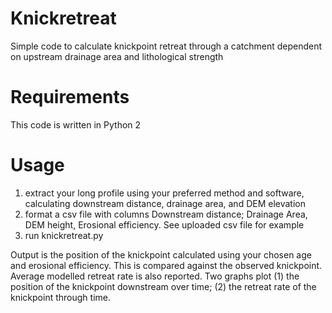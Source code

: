 # Knickretreat
Simple code to calculate knickpoint retreat through a catchment dependent on upstream drainage area and lithological strength

# Requirements
This code is written in Python 2

# Usage
1. extract your long profile using your preferred method and software, calculating downstream distance, drainage area, and DEM elevation
2. format a csv file with columns Downstream distance; Drainage Area, DEM height, Erosional efficiency. See uploaded csv file for example
3. run knickretreat.py

Output is the position of the knickpoint calculated using your chosen age and erosional efficiency. This is compared against the observed knickpoint. Average modelled retreat rate is also reported.
Two graphs plot (1) the position of the knickpoint downstream over time; (2) the retreat rate of the knickpoint through time.
